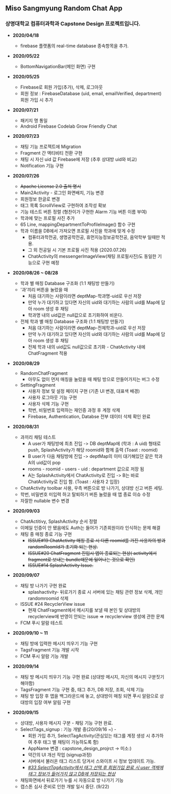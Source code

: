 ## Miso Sangmyung Random Chat App
### 상명대학교 컴퓨터과학과 Capstone Design 프로젝트입니다.

  - **2020/04/18**
     - firebase 플랫폼의 real-time database 종속항목을 추가.

   - **2020/05/22**
     - BottomNavigationBar(메인 화면) 구현

   - **2020/05/25**
     - Firebase로 회원 가입(추가), 삭제, 로그아웃
     - 회원 정보 : FirebaseDatabase (uid, email, emailVerified, department) 회원 가입 시 추가

   - **2020/07/21** 
     - 패키지 명 통일
     - Android Firebase Codelab Grow Friendly Chat

   - **2020/07/23** 
     - 채팅 기능 프로젝트에 Migration
     - Fragment 간 액티비티 전환 구현</br>
     - 채팅 시 자신 uid 값 Firebase에 저장 (추후 상대방 uid와 비교)
     - Notification 기능 구현

   - **2020/07/26** 
     - ~~Apache License 2.0 출처 명시~~
     - Main2Activity - 로그인 화면배치, 기능 변경
     - 회원정보 한글로 변경
     - 태그 목록 ScrollView로 구현하여 조작성 확보
     - 기능 테스트 버튼 정렬 (형찬이가 구현한 Alarm 기능 버튼 이름 부여)
     - 학과에 맞는 프로필 사진 추가
     - 65 Line, mappingDepartmentToProfileImage() 함수 구현
     - 학과 이름을 DB에서 가져오면 프로필 사진을 학과에 맞게 수정
       - 컴퓨터과학전공, 생명공학전공, 휴먼지능정보공학전공, 음악학부 일때만 적용.
       - 그 외 전공일 시 기본 프로필 사진 적용 (2020.07.26) 
       - ChatActivity의 messengerImageView(채팅 프로필사진)도 동일한 기능으로 구현 예정

   - **2020/08/26 ~ 08/28**
     - 학과 별 매칭 Database 구조화 (1:1 채팅방 만들기)
      - '과'끼리 버튼을 눌렀을 때
        - 처음 대기하는 사람이라면 deptMap-학과명-uid로 우선 저장
        - 만약 누가 대기하고 있다면 자신의 uid와 대기하는 사람의 uid를 Map에 담아 room 생성 후 채팅
        - 학과명 내의 uid값은 null값으로 초기화하여 비운다.
     - 전체 학과 별 매칭 Database 구조화 (1:1 채팅방 만들기)
        - 처음 대기하는 사람이라면 deptMap-전체학과-uid로 우선 저장
        - 만약 누가 대기하고 있다면 자신의 uid와 대기하는 사람의 uid를 Map에 담아 room 생성 후 채팅
        - 전체 학과 내의 uid값도 null값으로 초기화
    - ChatActivity 내에 ChatFragment 적용

   - **2020/08/29**
     - RandomChatFragment
        - 아무도 없이 먼저 매칭을 눌렀을 때 채팅 방으로 안들어가지는 버그 수정
     - SettingFragment
        - 사용자 정보 및 설정 페이지 구현 (기존 UI 변경, 대표색 배경)
        - 사용자 로그아웃 기능 구현
        - 사용자 삭제 기능 구현 
        - 학번, 비밀번호 입력하는 재인증 과정 후 계정 삭제
        - Firebase, Authentication, Databse 전부 데이터 삭제 확인 완료

   - **2020/08/31**
     - 과끼리 채팅 테스트
       - A user가 채팅방에 최초 진입 -> DB deptMap에 (학과 : A uid) 형태로 push, SplashActivity가 해당 roomid와 함께 출력 (Toast : roomid)
       - B user가 다음 채팅방에 진입 -> deptMap의 이미 대기해있던 같은 학과 A의 uid값이 pop
       - rooms - roomid - users - uid : department 값으로 저장 됨
       - A는 SplashActivity에서 ChatActivity로 진입 -> B는 바로 ChatActivity로 진입 함. (Toast : 사용자 2 입장)
     - ChatActivity toolbar 사용, 우측 버튼으로 방 나가기, 상대방 신고 버튼 세팅.
     - 학번, 비밀번호 미입력 하고 탈퇴하기 버튼 눌렀을 때 앱 종료 이슈 수정
     - 자잘한 nullable 변수 변경

   - **2020/09/03**
     - ChatActitivy, SplashActivity 순서 정렬
     - 이메일 인증이 안 됐음에도 Auth는 들어가 기존회원이라 인식하는 문제 해결
     - 채팅 중 매칭 종료 기능 구현
       - ~~ISSUE#19 ChatActivity 매칭 종료 시 다른 roomid를 가진 사용자의 방과 randomRoomId가 초기화 되는 현상.~~
       - ~~ISSUE#20 ChatFragment 진입시 앱이 종료되는 현상( activity에서 fragment로 보내는 bundle때문에 일어나는 것으로 확인)~~
       - ~~ISSUE#14 SplashActivity Issue.~~

   - **2020/09/07**
     - 채팅 방 나가기 구현 완료
       - splashactivity- 뒤로가기 종료 시 서버에 있는 채팅 관련 정보 삭제, 개인 randomroomid 삭제
     - ISSUE #24 RecyclerView issue
       - 현재 ChatFragment에서 메시지를 보낼 때 본인 및 상대방의 recyclerview에 반영이 안되는 issue
         => recyclerview 생성에 관한 문제
     - FCM 푸시 알람 테스트

   - **2020/09/10 ~ 11**
     - 채팅 방에 입력한 메시지 띄우기 기능 구현
     - TagsFragment 기능 개발 시작
     - FCM 푸시 알람 기능 개발

   - **2020/09/14**
     - 채팅 방 메시지 띄우기 기능 구현 완료 (상대방 메시지, 자신의 메시지 구분짓기 해야함)
     - TagsFragment 기능 구현 중, 태그 추가, DB 저장, 조회, 삭제 기능
     - 채팅 방 입장 후 앱을 백그라운드에 놓고, 상대방이 매칭 되면 푸시 알람으로 상대방의 입장 여부 알림 구현
   
   - **2020/09/15**
     - 상대방, 사용자 메시지 구분 - 채팅 기능 구현 완료.
     - SelectTags_signup : 기능 개발 중(20/09/16 ~) - 
       - 회원 가입 추가, SelectTagActivity(관심있는 태그를 계정 생성 시 추가하여 추후 태그 별 채팅이 가능하도록 함)
       - AppName 변경 : capstone_design_projrct -> 미소:)
       - 약간의 UI 개선 작업 (signup과정)
       - 서버에서 불러온 태그 리스트 당겨서 스와이프 시 정보 업데이트 가능.
       - [_#33 SelectTagActivity에서 태그 선택 후 회원가입 완료 시 user 객체에 태그 정보가 들어가지 않고 DB에 저장되는 현상_](https://github.com/msj0319/miso_capstone_design_project/issues/33 "ISSUE #33")
     - 채팅화면에서 뒤로가기 누를 시 자동으로 방 나가기 기능
     - 캡스톤 심사 준비로 인한 개발 일시 중단. (9/22)
